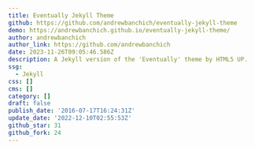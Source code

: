 ```yaml
---
title: Eventually Jekyll Theme
github: https://github.com/andrewbanchich/eventually-jekyll-theme
demo: https://andrewbanchich.github.io/eventually-jekyll-theme/
author: andrewbanchich
author_link: https://github.com/andrewbanchich
date: 2023-11-26T09:05:46.586Z
description: A Jekyll version of the 'Eventually' theme by HTML5 UP.
ssg:
  - Jekyll
css: []
cms: []
category: []
draft: false
publish_date: '2016-07-17T16:24:31Z'
update_date: '2022-12-10T02:55:53Z'
github_star: 31
github_fork: 24
---
```

